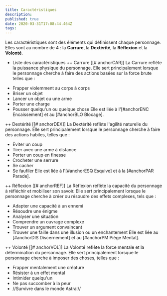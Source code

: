 ```yaml
---
title: Caractéristiques
description: 
published: true
date: 2020-03-31T17:08:44.464Z
tags: 
---
```


Les caractéristiques sont des éléments qui définissent chaque personnage. Elles sont au nombre de 4 : la **Carrure**, la **Dextérité**, la **Réflexion** et la **Volonté**.

+ Liste des caractéristiques
++ Carrure [[# anchorCAR]]
La Carrure reflète la puissance physique du personnage.
Elle sert principalement lorsque le personnage cherche à faire des actions basées sur la force brute telles que :
* Frapper violemment au corps à corps
* Briser un objet
* Lancer un objet ou une arme
* Porter une charge
* Pousser quelqu'un ou quelque chose
Elle est liée à l'[#anchorENC Encaissement] et au [#anchorBLO Blocage].

++ Dextérité [[# anchorDEX]]
La Dextérité reflète l'agilité naturelle du personnage.
Elle sert principalement lorsque le personnage cherche à faire des actions habiles, telles que :
* Eviter un coup
* Tirer avec une arme à distance
* Porter un coup en finesse
* Crocheter une serrure
* Se cacher
* Se faufiler
Elle est liée à l'[#anchorESQ Esquive] et à la [#anchorPAR Parade].

++ Réflexion [[# anchorREF]]
La Réflexion reflète la capacité du personnage à réfléchir et mobiliser son savoir.
Elle sert principalement lorsque le personnage cherche à créer ou résoudre des effets complexes, tels que :
* Adapter une capacité à un ennemi
* Résoudre une énigme
* Analyser une situation
* Comprendre un ouvrage complexe
* Trouver un argument convaincant
* Trouver une faille dans une illusion ou un enchantement
Elle est liée au [#anchorDIS Discernement] et au [#anchorPM Piège Mental].

++ Volonté [[# anchorVOL]]
La Volonté reflète la force mentale et la détermination du personnage.
Elle sert principalement lorsque le personnage cherche à imposer des choses, telles que :
* Frapper mentalement une créature
* Résister à un effet mental
* Intimider quelqu'un
* Ne pas succomber à la peur
* //Survivre dans le monde Astral//
